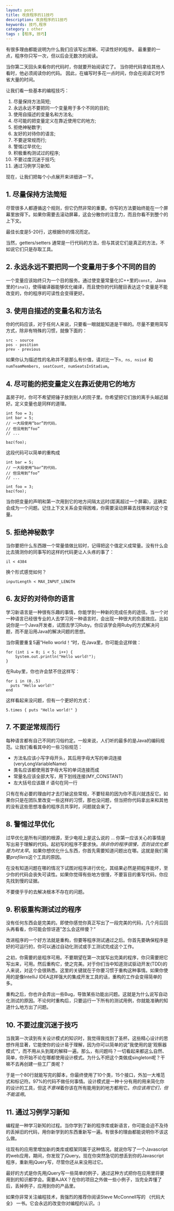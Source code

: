 ```yaml
---
layout: post
title: 改良程序的11技巧
description: 改良程序的11技巧
keywords: 技巧,程序
category : other
tags : [程序, 技巧]
---
```


有很多理由都能说明为什么我们应该写出清晰、可读性好的程序。
最重要的一点，程序你只写一次，但以后会无数次的阅读。

当你第二天回头来看你的代码时，你就要开始阅读它了。
当你把代码拿给其他人看时，他必须阅读你的代码。
因此，在编写时多花一点时间，你会在阅读它时节省大量的时间。

让我们看一些基本的编程技巧：

1. 尽量保持方法简短;
2. 永远永远不要把同一个变量用于多个不同的目的;
3. 使用自描述的变量名和方法名;
4. 尽可能的把变量定义在靠近使用它的地方;
5. 拒绝神秘数字;
6. 友好的对待你的语言;
7. 不要逆常规而行;
8. 警惕过早优化;
9. 积极重构测试过的程序;
10. 不要过度沉迷于技巧;
11. 通过习例学习新知.

现在，让我们把每个小点展开来详细讲一下。

## 1. 尽量保持方法简短

尽管很多人都遵循这个规则，但它仍然非常的重要。你写的方法要始终能在一个屏幕里放得下。如果你需要去滚动屏幕，这会分散你的注意力，而且你看不到整个的上下文。

最佳长度是5-20行，这根据你的情况而定。

当然，getters/setters 通常是一行代码的方法，但与其说它们是真正的方法，不如说它们只是存取工具。

## 2. 永远永远不要把同一个变量用于多个不同的目的

一个变量应该始终只为一个目的服务。通过使变量常量化(C++里的`const`， Java里的`final`)，使得编译器能够优化编译，而且使你的代码醒目表达这个变量是不能改变的，你的程序的可读性会变得更好。

## 3. 使用自描述的变量名和方法名

你的代码应该，对于任何人来说，只要看一眼就能知道是干嘛的。尽量不要用简写方式，除非有特殊的习惯，就像下面的：

    src - source
    pos - position
    prev - previous

如果你认为描述性的名称并不是那么有价值，请对比一下`n, ns, nsisd `和 `numTeamMembers, seatCount, numSeatsInStadium`。

## 4. 尽可能的把变量定义在靠近使用它的地方

盖房子时，你可不希望把锤子放到别人的院子里。你希望把它们放的离手头越近越好。定义变量也是同样的道理。

    int foo = 3;
    int bar = 5;
    // 一大段使用“bar”的代码，
    // 但没用到“foo”
    // ...

    baz(foo);

这段代码可以简单的重构成

    int bar = 5;
    // 一大段使用“bar”的代码，
    // 但没用到“foo”
    // ...

    int foo = 3;
    baz(foo);

当你把变量的声明和第一次用到它的地方间隔太远时(距离超过一个屏幕)，这确实会成为一个问题。记住上下文关系会变得困难，你需要滚动屏幕去找哪来的这个变量。

## 5. 拒绝神秘数字

当你要把什么东西跟一个常量值做比较时，记得把这个值定义成常量。没有什么会比去猜测你的同事写的这样的代码更让人头疼的事了：

    il < 4384

换个形式感觉如何？

    inputLength < MAX_INPUT_LENGTH

## 6. 友好的对待你的语言

学习新语言是一种很有乐趣的事情，你能学到一种新的完成任务的途径。当一个对一种语言已经很专业的人去学习另一种语言时，会出现一种很大的负面效应。比如说你是一个Java开发者，试图去学习Ruby。你应该学会用Ruby的方式解决问题，而不是沿用Java的解决问题的思想。

当你需要重复5遍”Hello world！“时，在Java里，你可能会这样做：

    for (int i = 0; i < 5; i++) {
        System.out.println("Hello world!");
    }

在Ruby里，你也许会禁不住这样写：

    for i in (0..5)
      puts "Hello world!"
    end

这样看起来没问题，但有一个更好的方式：

    5.times { puts "Hello world!" }

## 7. 不要逆常规而行

每种语言都有自己不同的习俗约定。一般来说，人们听的最多的是Java的编码规范。让我们看看其中的一些习俗规范：

* 方法名应该小写字母开头，其后用字母大写的单词连接(veryLongVariableName)
* 类名应该都使用首字母大写的单词连接而成
* 常量名应该全部大写，用下划线连接(MY_CONSTANT)
* 左大括号应该跟 if 语句在同一行

只有在有必要的理由时才去打破这些常规，不要轻易的因为你不高兴就违反它。如果你只是在团队里改变一些这样的习惯，那也没问题，但当把你代码拿出来和其他的没有这些思想准备的程序员共享时，问题就会来了。

## 8. 警惕过早优化

过早优化是所有问题的根源，至少电视上是这么说的 … 你第一应该关心的事情是写出易于理解的代码。起初写的程序不要求快。*除非你的程序很慢，否则谈优化都是为时太早*。如果你想优化什么东西，你首先需要知道问题出在哪。这就是我们需要*profilers*这个工具的原因。

在没有知道问题在哪的情况下试图对程序进行优化，其结果必然是把程序能坏，至少你的代码会丧失可读性。如果你觉得有些地方很慢，不要盲目的重写代码，你应先找到慢的证据。

不要傻乎乎的去解决根本不存在的问题。

## 9. 积极重构测试过的程序

没有任何东西会是完美的。即使你感觉你真正写出了一段完美的代码，几个月后回头再看看，你可能会惊讶道”怎么会这样傻？“

改进程序的一个好方法就是重构，但要等程序测试通过之后。你首先要确保程序是好的可运行的，你可以通过自动化测试或手工测试完成这个工作。

之初，你需要的是程序可用。不要期望在第一次就写出完美的程序，你只需要把它写出来，可用。然后重构它，使之完美。对于你们当中知道测试驱动开发(TDD)的人来说，对这个会很熟悉。这里的关键就在于你要习惯于重构这种事情。如果你使用的是像IntelliJ IDEA这样强大的集成开发工具的话，重构的工作会变得简单的多。

重构之后，你也许会弄出一些Bug，导致某些功能出问题。这就是为什么说写自动化测试的原因。不论何时重构后，只要运行一下所有的测试用例，你就能准确的知道什么地方出了问题。

## 10. 不要过度沉迷于技巧

当我第一次读到有关设计模式的知识时，我觉得我找到了圣杯。这些精心设计的思想作用显著，它能使你的设计易于理解，因为你可以简单的说”我使用的是‘观察器模式’“，而不用从头到尾的解释一遍。那么，有问题吗？一切看起来都这么自然、简单，你开始不论在哪都使用设计模式。为什么不把这个类做成singleton呢？干嘛不去再创建一些工厂类呢？

于是一个80行就能写完的脚本，你最终使用了10个类，15个接口，外加一大堆范式和标记符。97%的代码不做任何事情。设计模式是一种十分有用的用来简化你的设计的工具，但这*不意味*着你该在所有能用到的地方都用它。*你应该用它们，但不能滥用*。

## 11. 通过习例学习新知

编程是一种学习新知的过程。当你学到了新的程序库或新语言，你可能会迫不及待的丢掉旧的代码，用你新学到的东西重新写一遍。有很多的理由都能说明你不该这么做。

往现有的应用里增加新的类库或框架同属于这种情况。就说你写了一个Javascript的web应用，期间，你发现了jQuery。现在你突然急切的想丢到你的Javascript程序，重新用jQuery写，尽管你还从来没用过它。

最好的方式是你先用jQuery写一些简单的例子，通过这种方式把你在应用里将要用到的知识都学会。需要AJAX？在你的项目之外做一些小例子，当完全弄懂了后，丢掉例子，应用到你的产品里。

如果你非常关注编程技术，我强烈的推荐你阅读Steve McConnell写的 《代码大全》 一书。它会永远的改变你对编程的认识。:)
